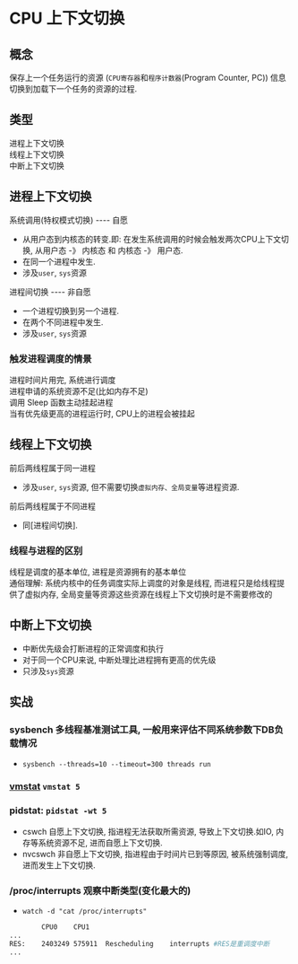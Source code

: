 # CPU 上下文切换  
  
## 概念  

保存上一个任务运行的资源 (`CPU寄存器`和`程序计数器`(Program Counter, PC)) 信息切换到加载下一个任务的资源的过程.  

## 类型  

进程上下文切换  
线程上下文切换  
中断上下文切换  
  
## 进程上下文切换  

系统调用(特权模式切换) ---- 自愿

- 从用户态到内核态的转变.即: 在发生系统调用的时候会触发两次CPU上下文切换, 从用户态 -》 内核态 和 内核态 -》 用户态.  
- 在同一个进程中发生.
- 涉及`user`, `sys`资源

进程间切换 ---- 非自愿

- 一个进程切换到另一个进程.
- 在两个不同进程中发生.
- 涉及`user`, `sys`资源

### 触发进程调度的情景  

进程时间片用完, 系统进行调度  
进程申请的系统资源不足(比如内存不足)  
调用 Sleep 函数主动挂起进程  
当有优先级更高的进程运行时, CPU上的进程会被挂起  

## 线程上下文切换  

前后两线程属于同一进程

- 涉及`user`, `sys`资源, 但不需要切换`虚拟内存、全局变量`等进程资源.  

前后两线程属于不同进程

- 同[进程间切换].

### 线程与进程的区别  

线程是调度的基本单位, 进程是资源拥有的基本单位  
通俗理解: 系统内核中的任务调度实际上调度的对象是线程, 而进程只是给线程提供了虚拟内存, 全局变量等资源这些资源在线程上下文切换时是不需要修改的  
  
## 中断上下文切换  

- 中断优先级会打断进程的正常调度和执行  
- 对于同一个CPU来说, 中断处理比进程拥有更高的优先级  
- 只涉及`sys`资源

## 实战

### sysbench    多线程基准测试工具, 一般用来评估不同系统参数下DB负载情况

- `sysbench --threads=10 --timeout=300 threads run`

### [vmstat](src/cmd/vmstat.md) `vmstat 5`

### pidstat: `pidstat -wt 5`

- cswch     自愿上下文切换, 指进程无法获取所需资源, 导致上下文切换.如IO, 内存等系统资源不足, 进而自愿上下文切换.
- nvcswch   非自愿上下文切换, 指进程由于时间片已到等原因, 被系统强制调度, 进而发生上下文切换.

### /proc/interrupts    观察中断类型(变化最大的)

- `watch -d "cat /proc/interrupts"`

```bash
        CPU0    CPU1
...
RES:    2403249 575911  Rescheduling    interrupts #RES是重调度中断
...
```
